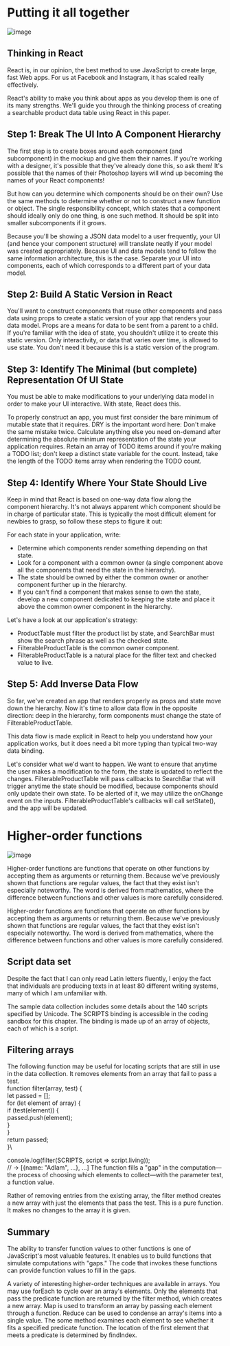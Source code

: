 # Putting it all together
![image](https://hashrouter.in/wp-content/uploads/2020/05/think-in-react.png)

## Thinking in React
React is, in our opinion, the best method to use JavaScript to create large, fast Web apps. For us at Facebook and Instagram, it has scaled really effectively.

React's ability to make you think about apps as you develop them is one of its many strengths. We'll guide you through the thinking process of creating a searchable product data table using React in this paper.

## Step 1: Break The UI Into A Component Hierarchy
The first step is to create boxes around each component (and subcomponent) in the mockup and give them their names. If you're working with a designer, it's possible that they've already done this, so ask them! It's possible that the names of their Photoshop layers will wind up becoming the names of your React components!

But how can you determine which components should be on their own? Use the same methods to determine whether or not to construct a new function or object. The single responsibility concept, which states that a component should ideally only do one thing, is one such method. It should be split into smaller subcomponents if it grows.

Because you'll be showing a JSON data model to a user frequently, your UI (and hence your component structure) will translate neatly if your model was created appropriately. Because UI and data models tend to follow the same information architecture, this is the case. Separate your UI into components, each of which corresponds to a different part of your data model.

## Step 2: Build A Static Version in React

You'll want to construct components that reuse other components and pass data using props to create a static version of your app that renders your data model. Props are a means for data to be sent from a parent to a child. If you're familiar with the idea of state, you shouldn't utilize it to create this static version. Only interactivity, or data that varies over time, is allowed to use state. You don't need it because this is a static version of the program.

## Step 3: Identify The Minimal (but complete) Representation Of UI State

You must be able to make modifications to your underlying data model in order to make your UI interactive. With state, React does this.

To properly construct an app, you must first consider the bare minimum of mutable state that it requires. DRY is the important word here: Don't make the same mistake twice. Calculate anything else you need on-demand after determining the absolute minimum representation of the state your application requires. Retain an array of TODO items around if you're making a TODO list; don't keep a distinct state variable for the count. Instead, take the length of the TODO items array when rendering the TODO count.

## Step 4: Identify Where Your State Should Live

Keep in mind that React is based on one-way data flow along the component hierarchy. It's not always apparent which component should be in charge of particular state. This is typically the most difficult element for newbies to grasp, so follow these steps to figure it out:

For each state in your application, write:

- Determine which components render something depending on that state.
- Look for a component with a common owner (a single component above all the components that need the state in the hierarchy).
- The state should be owned by either the common owner or another component further up in the hierarchy.
- If you can't find a component that makes sense to own the state, develop a new component dedicated to keeping the state and place it above the common owner component in the hierarchy.

Let's have a look at our application's strategy:

- ProductTable must filter the product list by state, and SearchBar must show the search phrase as well as the checked state.
- FilterableProductTable is the common owner component.
- FilterableProductTable is a natural place for the filter text and checked value to live.

## Step 5: Add Inverse Data Flow

So far, we've created an app that renders properly as props and state move down the hierarchy. Now it's time to allow data flow in the opposite direction: deep in the hierarchy, form components must change the state of FilterableProductTable.

This data flow is made explicit in React to help you understand how your application works, but it does need a bit more typing than typical two-way data binding.

Let's consider what we'd want to happen. We want to ensure that anytime the user makes a modification to the form, the state is updated to reflect the changes. FilterableProductTable will pass callbacks to SearchBar that will trigger anytime the state should be modified, because components should only update their own state. To be alerted of it, we may utilize the onChange event on the inputs. FilterableProductTable's callbacks will call setState(), and the app will be updated.

# Higher-order functions
![image](https://res.cloudinary.com/practicaldev/image/fetch/s--ubo7JUyn--/c_imagga_scale,f_auto,fl_progressive,h_900,q_auto,w_1600/https://dev-to-uploads.s3.amazonaws.com/i/uuhsczcbn8gdbpewmoe6.jpeg)

Higher-order functions are functions that operate on other functions by accepting them as arguments or returning them. Because we've previously shown that functions are regular values, the fact that they exist isn't especially noteworthy. The word is derived from mathematics, where the difference between functions and other values is more carefully considered.

Higher-order functions are functions that operate on other functions by accepting them as arguments or returning them. Because we've previously shown that functions are regular values, the fact that they exist isn't especially noteworthy. The word is derived from mathematics, where the difference between functions and other values is more carefully considered.

## Script data set

Despite the fact that I can only read Latin letters fluently, I enjoy the fact that individuals are producing texts in at least 80 different writing systems, many of which I am unfamiliar with.

The sample data collection includes some details about the 140 scripts specified by Unicode. The SCRIPTS binding is accessible in the coding sandbox for this chapter. The binding is made up of an array of objects, each of which is a script.

## Filtering arrays

The following function may be useful for locating scripts that are still in use in the data collection. It removes elements from an array that fail to pass a test.\
function filter(array, test) {\
  let passed = [];\
  for (let element of array) {\
    if (test(element)) {\
      passed.push(element);\
    }\
  }\
  return passed;\
}\

console.log(filter(SCRIPTS, script => script.living));\
// → [{name: "Adlam", …}, …]
The function fills a "gap" in the computation—the process of choosing which elements to collect—with the parameter test, a function value.

Rather of removing entries from the existing array, the filter method creates a new array with just the elements that pass the test. This is a pure function. It makes no changes to the array it is given.

## Summary
The ability to transfer function values to other functions is one of JavaScript's most valuable features. It enables us to build functions that simulate computations with "gaps." The code that invokes these functions can provide function values to fill in the gaps.

A variety of interesting higher-order techniques are available in arrays. You may use forEach to cycle over an array's elements. Only the elements that pass the predicate function are returned by the filter method, which creates a new array. Map is used to transform an array by passing each element through a function. Reduce can be used to condense an array's items into a single value. The some method examines each element to see whether it fits a specified predicate function. The location of the first element that meets a predicate is determined by findIndex.
